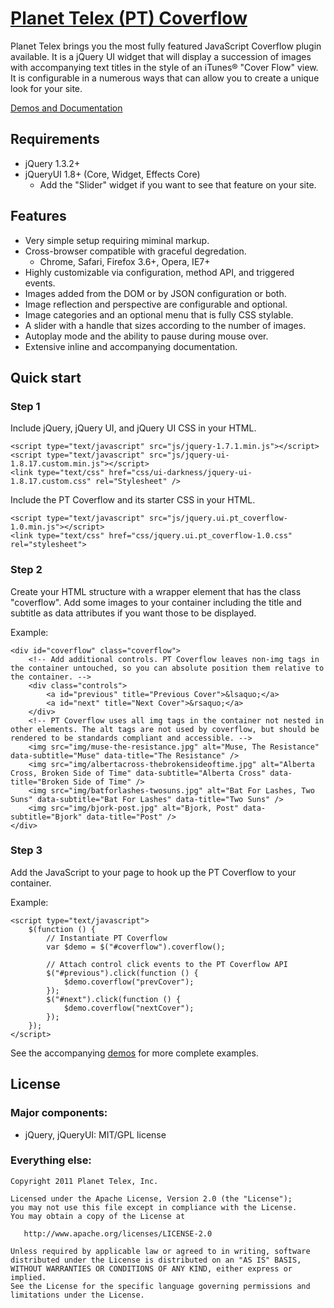 # [Planet Telex (PT) Coverflow](http://www.planettelex.net/tools/jquery/coverflow/demos/)

Planet Telex  brings you the most fully featured JavaScript Coverflow plugin available. It is a jQuery UI widget that will display a succession of images with accompanying text titles in the style of an iTunes&reg;
 "Cover Flow" view. It is configurable in a numerous ways that can allow you to create a unique look for your site.

[Demos and Documentation](http://www.planettelex.net/tools/jquery/coverflow/demos/)

## Requirements
* jQuery 1.3.2+
* jQueryUI 1.8+ (Core, Widget, Effects Core)
	* Add the "Slider" widget if you want to see that feature on your site.


## Features

* Very simple setup requiring miminal markup.
* Cross-browser compatible with graceful degredation.
	* Chrome, Safari, Firefox 3.6+, Opera, IE7+
* Highly customizable via configuration, method API, and triggered events.
* Images added from the DOM or by JSON configuration or both.
* Image reflection and perspective are configurable and optional.
* Image categories and an optional menu that is fully CSS stylable.
* A slider with a handle that sizes according to the number of images.
* Autoplay mode and the ability to pause during mouse over.
* Extensive inline and accompanying documentation.


## Quick start

### Step 1

Include jQuery, jQuery UI, and jQuery UI CSS in your HTML.

	<script type="text/javascript" src="js/jquery-1.7.1.min.js"></script>
	<script type="text/javascript" src="js/jquery-ui-1.8.17.custom.min.js"></script>
    <link type="text/css" href="css/ui-darkness/jquery-ui-1.8.17.custom.css" rel="Stylesheet" />

Include the PT Coverflow and its starter CSS in your HTML.

	<script type="text/javascript" src="js/jquery.ui.pt_coverflow-1.0.min.js"></script>
	<link type="text/css" href="css/jquery.ui.pt_coverflow-1.0.css" rel="stylesheet">

### Step 2

Create your HTML structure with a wrapper element that has the class "coverflow".  Add some images to your container including the title and subtitle as data attributes if you want those to be displayed.

Example:

    <div id="coverflow" class="coverflow">
        <!-- Add additional controls. PT Coverflow leaves non-img tags in the container untouched, so you can absolute position them relative to the container. -->
        <div class="controls">
            <a id="previous" title="Previous Cover">&lsaquo;</a>
            <a id="next" title="Next Cover">&rsaquo;</a>
        </div>
        <!-- PT Coverflow uses all img tags in the container not nested in other elements. The alt tags are not used by coverflow, but should be rendered to be standards compliant and accessible. -->
        <img src="img/muse-the-resistance.jpg" alt="Muse, The Resistance" data-subtitle="Muse" data-title="The Resistance" />
        <img src="img/albertacross-thebrokensideoftime.jpg" alt="Alberta Cross, Broken Side of Time" data-subtitle="Alberta Cross" data-title="Broken Side of Time" />
        <img src="img/batforlashes-twosuns.jpg" alt="Bat For Lashes, Two Suns" data-subtitle="Bat For Lashes" data-title="Two Suns" />
        <img src="img/bjork-post.jpg" alt="Bjork, Post" data-subtitle="Bjork" data-title="Post" />
    </div>

### Step 3

Add the JavaScript to your page to hook up the PT Coverflow to your container.

Example:

    <script type="text/javascript">
        $(function () {
            // Instantiate PT Coverflow
            var $demo = $("#coverflow").coverflow();

            // Attach control click events to the PT Coverflow API
            $("#previous").click(function () {
                $demo.coverflow("prevCover");
            });
            $("#next").click(function () {
                $demo.coverflow("nextCover");
            });
        });
    </script>

See the accompanying [demos](http://www.planettelex.net/tools/jquery/coverflow/demos/) for more complete examples.


## License

### Major components:

* jQuery, jQueryUI: MIT/GPL license

### Everything else:

    Copyright 2011 Planet Telex, Inc.

    Licensed under the Apache License, Version 2.0 (the "License");
    you may not use this file except in compliance with the License.
    You may obtain a copy of the License at

       http://www.apache.org/licenses/LICENSE-2.0

    Unless required by applicable law or agreed to in writing, software
    distributed under the License is distributed on an "AS IS" BASIS,
    WITHOUT WARRANTIES OR CONDITIONS OF ANY KIND, either express or implied.
    See the License for the specific language governing permissions and
    limitations under the License.

